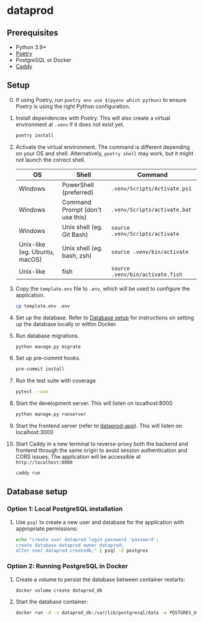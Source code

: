 # dataprod

## Prerequisites

* Python 3.9+
* [Poetry](https://python-poetry.org/docs/)
* PostgreSQL or Docker
* [Caddy](https://caddyserver.com/v2)

## Setup

0. If using Poetry, run `poetry env use $(pyenv which python)` to ensure Poetry is using the right Python configuration.

1. Install dependencies with Poetry. This will also create a virtual environment at `.venv` if it does not exist yet.

   ```bash
   poetry install
   ```

2. Activate the virtual environment. The command is different depending on your OS and shell.
   Alternatively, `poetry shell` may work, but it might not launch the correct shell.

   | OS                            | Shell                           | Command                          |
   |-------------------------------|---------------------------------|----------------------------------|
   | Windows                       | PowerShell (preferred)          | `.venv/Scripts/Activate.ps1`     |
   | Windows                       | Command Prompt (don't use this) | `.venv/Scripts/activate.bat`     |
   | Windows                       | Unix shell (eg. Git Bash)       | `source .venv/Scripts/activate`  |
   | Unix-like (eg. Ubuntu, macOS) | Unix shell (eg. bash, zsh)      | `source .venv/bin/activate`      |
   | Unix-like                     | fish                            | `source .venv/bin/activate.fish` |

3. Copy the `template.env` file to `.env`, which will be used to configure the application.

   ```bash
   cp template.env .env
   ```

4. Set up the database. Refer to [Database setup](#database-setup) for instructions on setting up the database locally
   or within Docker.

5. Run database migrations.

   ```bash
   python manage.py migrate
   ```

6. Set up pre-commit hooks.

   ```bash
   pre-commit install
   ```

7. Run the test suite with coverage

   ```bash
   pytest --cov
   ```

8. Start the development server. This will listen on localhost:8000

   ```bash
   python manage.py runserver
   ```

9. Start the frontend server (refer to [dataprod-app](https://github.com/majulahsingapuri/dataprod-app)). This will listen on
    localhost:3000

10. Start Caddy in a new terminal to reverse-proxy both the backend and frontend through the same origin to avoid
    session authentication and CORS issues. The application will be accessible at `http://localhost:8080`

      ```bash
      caddy run
      ```

## Database setup

### Option 1: Local PostgreSQL installation

1. Use `psql` to create a new user and database for the application with appropriate permissions:

   ```bash
   echo "create user dataprod login password 'password';
   create database dataprod owner dataprod;
   alter user dataprod createdb;" | psql -d postgres
   ```

### Option 2: Running PostgreSQL in Docker

1. Create a volume to persist the database between container restarts:

   ```bash
   docker volume create dataprod_db
   ```

2. Start the database container:

   ```bash
   docker run -d -v dataprod_db:/var/lib/postgresql/data -e POSTGRES_USER=dataprod -e POSTGRES_PASSWORD=password -e POSTGRES_DB=dataprod -p 5432:5432 --name dataprod_db postgres
   ```
